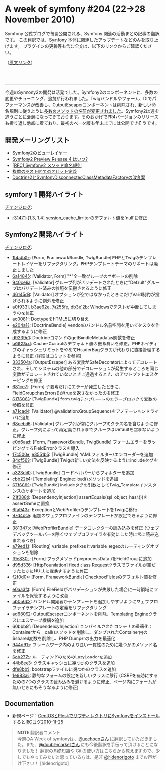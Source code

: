 A week of symfony #204 (22->28 November 2010)
=============================================

Symfony 公式ブログで毎週公開される、Symfony 関連の活動まとめ記事の翻訳です。
この翻訳では、Symfony 本体に関連したアップデートなどのみを取り上げます。
プラグインの更新等も含む全文は、以下のリンクからご確認ください。

（[原文リンク](http://www.symfony-project.org/blog/2010/11/28/a-week-of-symfony-204-22-28-november-2010)）

<br />
<br />
<hr />

今週のSymfony2の開発は活発でした。Symfony2のコンポーネントに、多数の変更やチューニング、追加が行われました。Twigバンドルやフォーム、DIでパフォーマンスが改善し、OutputEscaperコンポーネントは削除され、新しい命名規則に従うように<a href="https://github.com/symfony/symfony/commit/944d91c1dfc68cf7f769ba7b60cb328fa06b786c">多数のメソッドの名前が変更されました</a>。Symfony2は週を追うごとに活溌になってきております。そのおかげでPR4バージョンのリリースも折り返し地点に着ており、最初のベータ版も年末までには公開できそうです。
 
開発メーリングリスト
------------------------

  * [Symfony2のビューレイヤー](http://groups.google.com/group/symfony-devs/browse_thread/thread/1de6b80b134837d4)
  * [Symfony2 Preview Release 4 はいつ?](http://groups.google.com/group/symfony-devs/browse_thread/thread/868ed984b24c62ab)
  * [[RFC] Symfony2 メソッド命名規則](http://groups.google.com/group/symfony-devs/browse_thread/thread/2016947ac81466cd/ecf94783488c05ef)
  * [複数のホスト間でのアセット定義](http://groups.google.com/group/symfony-devs/browse_thread/thread/e46e5c8dcd0cf210)
  * [Doctrine2とSymfonyDisconnectedClassMetadataFactoryの改良案](http://groups.google.com/group/symfony-devs/browse_thread/thread/5da0cc27e5b2e939)

symfony 1 開発ハイライト
--------------------------------

[チェンジログ](http://trac.symfony-project.com/trac/timeline?from=28%2F11%2F2010&daysback=6&milestone=on&ticket=on&changeset=on&update=Update):

  * [r31471](http://trac.symfony-project.org/changeset/31471 "31471 revision on trac"): \[1.3, 1.4\] session_cache_limiterのデフォルト値を'null'に修正

Symfony2 開発ハイライト
-------------------------------

[チェンジログ](http://github.com/symfony/symfony/commits/master):

  * [1bbdb5e](http://github.com/symfony/symfony/commit/1bbdb5ec071e8e22a003bc296e0158524dbfe1c6 "1bbdb5ec071e8e22a003bc296e0158524dbfe1c6 commit on github"): \[Form, FrameworkBundle, TwigBundle\] PHPとTwigのテンプレートレイヤーをリファクタリング。PHPテンプレートテーマのサポートは廃止しました
  * [6a14846](http://github.com/symfony/symfony/commit/6a148465da8080ee3713e80d5bd042972536cfe6 "6a148465da8080ee3713e80d5bd042972536cfe6 commit on github"): \[Validator, Form\] "*"全一致グループのサポートの削除
  * [940ce9a](http://github.com/symfony/symfony/commit/940ce9aedf6299a83590e7361cd75b60213d71d8 "940ce9aedf6299a83590e7361cd75b60213d71d8 commit on github"): \[Validator\] グループ列がバリデートされたときに"Default"グループはバリデート済みの参照を伝搬させるように修正
  * [46145d8](http://github.com/symfony/symfony/commit/46145d8de7eaeae8d419d44bef79d76ab4603b74 "46145d8de7eaeae8d419d44bef79d76ab4603b74 commit on github"): \[Validator\] オプションが空ではなかったときにだけValid制約が投げられるように例外を修正
  * [a0f9331](http://github.com/symfony/symfony/commit/a0f933163f2a0eff36d0a964c471f645b44fb716 "a0f933163f2a0eff36d0a964c471f645b44fb716 commit on github"), [b3ae62e](http://github.com/symfony/symfony/commit/b3ae62e2c434c3600f4eea7136171f75f67977ed "b3ae62e2c434c3600f4eea7136171f75f67977ed commit on github"), [7a255fe](http://github.com/symfony/symfony/commit/7a255fe39f8985023b335815a02bc8bcf7656343 "7a255fe39f8985023b335815a02bc8bcf7656343 commit on github"), [db3e12b](http://github.com/symfony/symfony/commit/db3e12b122493453fc1f86ae517d61715fea6ca1 "db3e12b122493453fc1f86ae517d61715fea6ca1 commit on github"): Windowsでテストが中断してしまうのを修正
  * [ac0081f](http://github.com/symfony/symfony/commit/ac0081f8b9b7cdc3ed037374a0ce41115a5bf112 "ac0081f8b9b7cdc3ed037374a0ce41115a5bf112 commit on github"): DoctypeをHTML5に切り替え
  * [e204a18](http://github.com/symfony/symfony/commit/e204a1845bbd474c18c3a53ff80499595db1b30f "e204a1845bbd474c18c3a53ff80499595db1b30f commit on github"): \[DoctrineBundle\] vendorのバンドル名前空間を用いてタスクを作成するように修正
  * [d9239d1](http://github.com/symfony/symfony/commit/d9239d1c64b87561ccc58dad44b600aa4734094f "d9239d1c64b87561ccc58dad44b600aa4734094f commit on github"): DoctrineコマンドのgetBundleMetadatas関数を修正
  * [b6923dd](http://github.com/symfony/symfony/commit/b6923dd7b9e37affac0ad51a4702982fb300e932 "b6923dd7b9e37affac0ad51a4702982fb300e932 commit on github"): Cache-Controlのデフォルト値の振る舞いを修正。PHPネイティブのキャッシュリミットをやめてHeaderBagクラスが代わりに直接管理するように修正 (詳細はコミットを参照)
  * [333504a](http://github.com/symfony/symfony/commit/333504a201538651f8680ebfef29103e5669874a "333504a201538651f8680ebfef29103e5669874a commit on github"): \[OutputEscaper\] ある変数がSafeDecoratorによってデコレートされ、そしてシステムの他の部分でデコレーションが発生するところを同じ変数がデコレートされていないときに通過するとき、のアウトプットエスケーピングを修正
  * [681ce7f](http://github.com/symfony/symfony/commit/681ce7f46a3e6ccd815ddcdc0fd369b11c41ed73 "681ce7f46a3e6ccd815ddcdc0fd369b11c41ed73 commit on github"): \[Form\] 子要素だけにエラーが発生したときに、FieldGroup::hasErrors()がtrueを返さなかったのを修正
  * [6176063](http://github.com/symfony/symfony/commit/6176063b30b4b52b45f1000de8ff8fbde6800609 "6176063b30b4b52b45f1000de8ff8fbde6800609 commit on github"): \[TwigBundle\] form.twigテンプレートのエラーブロックで変数の参照を修正
  * [a71cad4](http://github.com/symfony/symfony/commit/a71cad480a563f74f558fc9990e85ee8471d432a "a71cad480a563f74f558fc9990e85ee8471d432a commit on github"): \[Validator\] @validation:GroupSequenceをアノテーションドライバに追加
  * [68cebd6](http://github.com/symfony/symfony/commit/68cebd667aa41ee310383826c7ae83733b7e0a4f "68cebd667aa41ee310383826c7ae83733b7e0a4f commit on github"): \[Validator\] グループ列が常にグループのクラス名を含むように修正。グループ列によって再定義されるまでグループはDefaultを含まないように修正
  * [e0d6aad](http://github.com/symfony/symfony/commit/e0d6aad5f4c3fc39033ed6e64df36f1977d289e5 "e0d6aad5f4c3fc39033ed6e64df36f1977d289e5 commit on github"): \[Form, FrameworkBundle, TwigBundle\] フォームエラーをラッピングするFieldErrorクラスを導入
  * [17c500e](http://github.com/symfony/symfony/commit/17c500e0f0ef5585d3b1f021d11c9b297bafc211 "17c500e0f0ef5585d3b1f021d11c9b297bafc211 commit on github"), [e3551b5](http://github.com/symfony/symfony/commit/e3551b5f87d157887840171f0d5e81f527351cc3 "e3551b5f87d157887840171f0d5e81f527351cc3 commit on github"): \[TwigBundle\] YAMLフィルター/エンコーダーを追加
  * [84cf569](http://github.com/symfony/symfony/commit/84cf5698c53e0eb5247179c6a541366b6ccab515 "84cf5698c53e0eb5247179c6a541366b6ccab515 commit on github"): \[TwigBundle\] Twigの新しい文法を反映するようにincludeタグを修正
  * [a323dd0](http://github.com/symfony/symfony/commit/a323dd0e9365f65e2f938127d5bab8f69b73a4c8 "a323dd0e9365f65e2f938127d5bab8f69b73a4c8 commit on github"): \[TwigBundle\] コードヘルパーからフィルターを追加
  * [cbb22b4](http://github.com/symfony/symfony/commit/cbb22b4ec4e758ece9e72992cdf185131306304a "cbb22b4ec4e758ece9e72992cdf185131306304a commit on github"): \[Templating\] Engine::load()メソッドを追加
  * [67f6889](http://github.com/symfony/symfony/commit/67f6889287a2ed6d41bd86399e1ad27fd565ff23 "67f6889287a2ed6d41bd86399e1ad27fd565ff23 commit on github"): \[TwigBundle\] includeタグの引数としてTwig_Templateインスタンスのサポートを追加
  * [21f088d](http://github.com/symfony/symfony/commit/21f088d86aa2dbd440b3265d85af42828f8fdfcd "21f088d86aa2dbd440b3265d85af42828f8fdfcd commit on github"): \[DependencyInjection\] assertEquals(spl_object_hash())をassertSameに置換
  * [6fa943a](http://github.com/symfony/symfony/commit/6fa943ad5464444801fc8fe581d3a7ce3a5c7525 "6fa943ad5464444801fc8fe581d3a7ce3a5c7525 commit on github"): ExceptionとWebProfilerのテンプレートをTwigに移行
  * [97d4dce](http://github.com/symfony/symfony/commit/97d4dce61466cf2fd5d04b732e90d1756b3bcd0d "97d4dce61466cf2fd5d04b732e90d1756b3bcd0d commit on github"): 追加のウェブプロファイラのテンプレートが設定できるように修正
  * [381347b](http://github.com/symfony/symfony/commit/381347bcfe027603d075c6274e583c90c437da37 "381347bcfe027603d075c6274e583c90c437da37 commit on github"): \[WebProfilerBundle\] データコレクターの読み込みを修正 (ウェブデバッグツールバーを除くウェブプロファイラを有効にした時に常に読み込まれるべき)
  * [a79ed13](http://github.com/symfony/symfony/commit/a79ed13624152ba6004fbb100c4be7e78c5958e4 "a79ed13624152ba6004fbb100c4be7e78c5958e4 commit on github"): \[Routing\] variable_prefixesとvariable_regexのルーティングオプションを削除
  * [f9e830c](http://github.com/symfony/symfony/commit/f9e830caa2b18d70edc4ac8e7e2d0dc57ca75326 "f9e830caa2b18d70edc4ac8e7e2d0dc57ca75326 commit on github"): \[Form\] フックメソッドpreprocessData()をFieldGroupに追加
  * [d95d336](http://github.com/symfony/symfony/commit/d95d33666d4af474558d776145b93c714df15e49 "d95d33666d4af474558d776145b93c714df15e49 commit on github"): \[HttpFoundation\] fixed class Requestクラスでファイルが空だったときにNULLに変換するように修正
  * [f2f0d04](http://github.com/symfony/symfony/commit/f2f0d044c33c29855c32f5ed143ae5f9a3e3ae0a "f2f0d044c33c29855c32f5ed143ae5f9a3e3ae0a commit on github"): \[Form, FrameworkBundle\] CheckboxFieldsのデフォルト値を修正
  * [e0aa3f3](http://github.com/symfony/symfony/commit/e0aa3f30a82fbb8cc586d0959eba7d80834ae606 "e0aa3f30a82fbb8cc586d0959eba7d80834ae606 commit on github"): \[Form\] FileFieldがバリデーションが失敗した場合に一時領域にファイルを保管するように改善
  * [5b056b2](http://github.com/symfony/symfony/commit/5b056b2b9ae5ef816d391819c05f9546f141d4e3 "5b056b2b9ae5ef816d391819c05f9546f141d4e3 commit on github"): バンドル開発者がテンプレートを追加しやすいようにウェブプロファイラテンプレートの定義をリファクタリング
  * [ad68092](http://github.com/symfony/symfony/commit/ad68092291c01ebcff8bec027c41a0863f0390c2 "ad68092291c01ebcff8bec027c41a0863f0390c2 commit on github"): OutputEscaperコンポーネントを削除、Templating Engineクラスにエスケープ機構を追加
  * [60bbb8f](http://github.com/symfony/symfony/commit/60bbb8f38079bffa77a765d663658de853208ebb "60bbb8f38079bffa77a765d663658de853208ebb commit on github"): \[DependencyInjection\] コンパイルされたコンテナの最適化：Containerから__call()メソッドを削除し、ダンプされたContainer内の$shared変数を削除し、PHP Dumperの出力を最適化
  * [944d91c](http://github.com/symfony/symfony/commit/944d91c1dfc68cf7f769ba7b60cb328fa06b786c "944d91c1dfc68cf7f769ba7b60cb328fa06b786c commit on github"): フレームワーク内のより良い一貫性のために幾つかのメソッド名を修正
  * [6ab277e](http://github.com/symfony/symfony/commit/6ab277ee411b096d550e4932b39be13ded56bc0b "6ab277ee411b096d550e4932b39be13ded56bc0b commit on github"): ルーティングのためのLazyLoaderを追加
  * [44b8ee3](http://github.com/symfony/symfony/commit/44b8ee3791a6af2eafb9d12f48ae0049f12615b7 "44b8ee3791a6af2eafb9d12f48ae0049f12615b7 commit on github"): クラスキャッシュに幾つかのクラスを追加
  * [dfe8bb9](http://github.com/symfony/symfony/commit/dfe8bb9fefcabd7876c55aef4b454f3eb52ef110 "dfe8bb9fefcabd7876c55aef4b454f3eb52ef110 commit on github"): bootstrapファイルに幾つかのクラスを追加
  * [1e983a6](http://github.com/symfony/symfony/commit/1e983a6115e0bb3fee2cf591fbeee52c30884609 "1e983a6115e0bb3fee2cf591fbeee52c30884609 commit on github"): 静的なフォームの設定を新しいクラスに移行 (CSRFを有効にするための7つのクラスの読み込みを避けるように修正、ページ内にフォームが無いときにもそうなるように修正)

Documentation
-------------

  * 新規ページ：<a href="http://trac.symfony-project.org/wiki/InstallingSymfonyInASubDirectoryWithCentOSandPlesk">CentOSとPleskでサブディレクトリにSymfonyをインストールする</a>と<a href="http://trac.symfony-project.org/wiki/IRCLogs20101125">IRCログ2010-11-25</a>


> **NOTE**
> 翻訳者コメント<br />
> 今週のA Week of symfonyは、[@uechocoさん](http://twitter.com/uechoco) に翻訳していただきました。また、[@doublemarketさん](http://twitter.com/doublemarket) にも今後翻訳を手伝って頂けることになりました！
> 翻訳の基礎知識や Git の使い方はこちらから教えますので、少しでもやってみたいと思っている方は、是非 [@hidenorigoto](http://twitter.com/hidenorigoto) までお声がけ下さい！
> [hidenorigoto]
